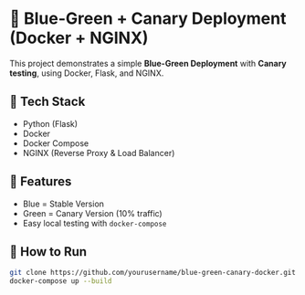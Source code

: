 # 🐳 Blue-Green + Canary Deployment (Docker + NGINX)

This project demonstrates a simple **Blue-Green Deployment** with **Canary testing**, using Docker, Flask, and NGINX.

## 🔧 Tech Stack
- Python (Flask)
- Docker
- Docker Compose
- NGINX (Reverse Proxy & Load Balancer)

## 🎯 Features
- Blue = Stable Version
- Green = Canary Version (10% traffic)
- Easy local testing with `docker-compose`

## 🚀 How to Run

```bash
git clone https://github.com/yourusername/blue-green-canary-docker.git
docker-compose up --build
